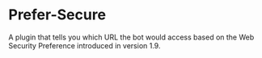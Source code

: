# Prefer-Secure
A plugin that tells you which URL the bot would access based on the Web Security Preference introduced in version 1.9.
